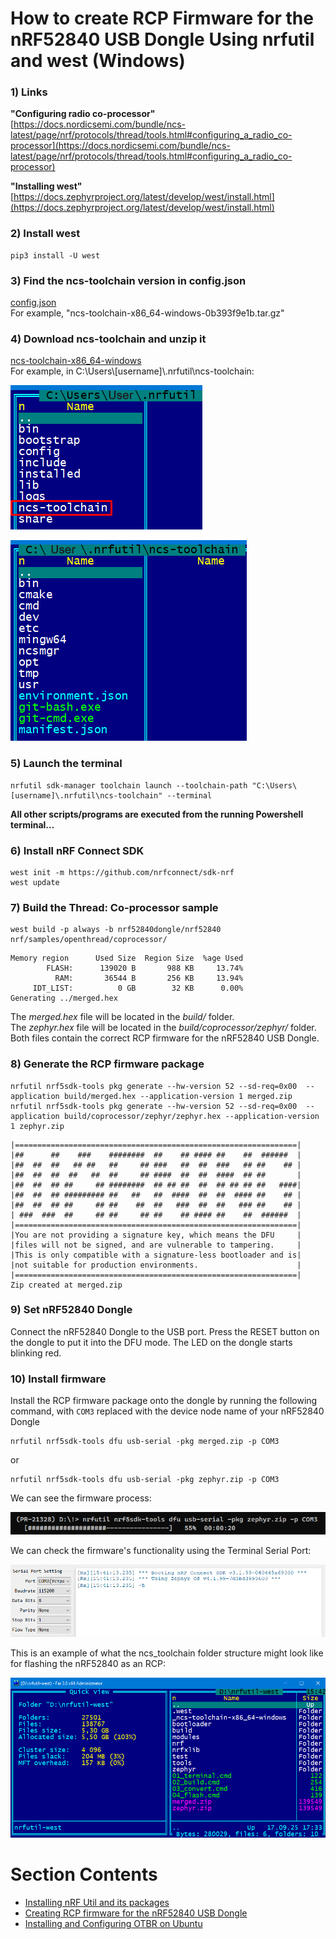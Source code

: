 # How to create RCP Firmware for the nRF52840 USB Dongle Using nrfutil and west (Windows)

### 1) Links
**"Configuring radio co-processor"**  
[https://docs.nordicsemi.com/bundle/ncs-latest/page/nrf/protocols/thread/tools.html#configuring_a_radio_co-processor](https://docs.nordicsemi.com/bundle/ncs-latest/page/nrf/protocols/thread/tools.html#configuring_a_radio_co-processor)  

**"Installing west"**  
[https://docs.zephyrproject.org/latest/develop/west/install.html](https://docs.zephyrproject.org/latest/develop/west/install.html)  


### 2) Install west
~~~
pip3 install -U west
~~~


### 3) Find the ncs-toolchain version in config.json
[config.json](https://files.nordicsemi.cn/ui/repos/tree/General/NCS/external/bundles/config.json)  
For example, "ncs-toolchain-x86_64-windows-0b393f9e1b.tar.gz"  


### 4) Download ncs-toolchain and unzip it
[ncs-toolchain-x86_64-windows](https://publicburan.blob.core.windows.net/artifactory/NCS/external/bundles/v3/ncs-toolchain-x86_64-windows-0b393f9e1b.tar.gz)  
For example, in C:\\Users\\[username]\\.nrfutil\\ncs-toolchain:  
  
![](images/ncs-toolchain_01.png)  
  
![](images/ncs-toolchain_02.png)  

  
### 5) Launch the terminal
~~~
nrfutil sdk-manager toolchain launch --toolchain-path "C:\Users\[username]\.nrfutil\ncs-toolchain" --terminal
~~~
**All other scripts/programs are executed from the running Powershell terminal...**  


### 6) Install nRF Connect SDK
~~~
west init -m https://github.com/nrfconnect/sdk-nrf
west update
~~~


### 7) Build the Thread: Co-processor sample
~~~
west build -p always -b nrf52840dongle/nrf52840 nrf/samples/openthread/coprocessor/
~~~
~~~
Memory region      Used Size  Region Size  %age Used
        FLASH:      139020 B       988 KB     13.74%
          RAM:       36544 B       256 KB     13.94%
     IDT_LIST:          0 GB        32 KB      0.00%
Generating ../merged.hex
~~~
The *merged.hex* file will be located in the *build/* folder.  
The *zephyr.hex* file will be located in the *build/coprocessor/zephyr/* folder.  
Both files contain the correct RCP firmware for the nRF52840 USB Dongle.  


### 8) Generate the RCP firmware package
~~~
nrfutil nrf5sdk-tools pkg generate --hw-version 52 --sd-req=0x00  --application build/merged.hex --application-version 1 merged.zip
nrfutil nrf5sdk-tools pkg generate --hw-version 52 --sd-req=0x00  --application build/coprocessor/zephyr/zephyr.hex --application-version 1 zephyr.zip
~~~
~~~
|===============================================================|
|##      ##    ###    ########  ##    ## #### ##    ##  ######  |
|##  ##  ##   ## ##   ##     ## ###   ##  ##  ###   ## ##    ## |
|##  ##  ##  ##   ##  ##     ## ####  ##  ##  ####  ## ##       |
|##  ##  ## ##     ## ########  ## ## ##  ##  ## ## ## ##   ####|
|##  ##  ## ######### ##   ##   ##  ####  ##  ##  #### ##    ## |
|##  ##  ## ##     ## ##    ##  ##   ###  ##  ##   ### ##    ## |
| ###  ###  ##     ## ##     ## ##    ## #### ##    ##  ######  |
|===============================================================|
|You are not providing a signature key, which means the DFU     |
|files will not be signed, and are vulnerable to tampering.     |
|This is only compatible with a signature-less bootloader and is|
|not suitable for production environments.                      |
|===============================================================|
Zip created at merged.zip
~~~


### 9) Set nRF52840 Dongle
Connect the nRF52840 Dongle to the USB port. Press the RESET button on the dongle to put it into the DFU mode. The LED on the dongle starts blinking red.


### 10) Install firmware
Install the RCP firmware package onto the dongle by running the following command, with `COM3` replaced with the device node name of your nRF52840 Dongle
~~~
nrfutil nrf5sdk-tools dfu usb-serial -pkg merged.zip -p COM3
~~~
or  
~~~
nrfutil nrf5sdk-tools dfu usb-serial -pkg zephyr.zip -p COM3
~~~
We can see the firmware process:  
  
![](images/nrfutil-flash_01.png)  
  
We can check the firmware's functionality using the Terminal Serial Port:  
    
![](images/nrfutil-flash_02.png)  
  
This is an example of what the ncs_toolchain folder structure might look like for flashing the nRF52840 as an RCP:  
  
![](images/nrfutil-west.png)  


  
# Section Contents
- [Installing nRF Util and its packages](01_nrfutil.md)  
- [Creating RCP firmware for the nRF52840 USB Dongle](02_firmware.md)  
- [Installing and Configuring OTBR on Ubuntu](03_otbr.md)  
  